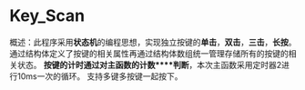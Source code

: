 # Key_Scan
概述：此程序采用**状态机**的编程思想，实现独立按键的**单击**，**双击**，**三击**，**长按**。  通过结构体定义了按键的相关属性再通过结构体数组统一管理存储所有的按键的相关状态。  **按键的计时通过对主函数的**​**计数****判断**，本次主函数采用定时器2进行10ms一次的循环。  支持多键多按键一起按下。
